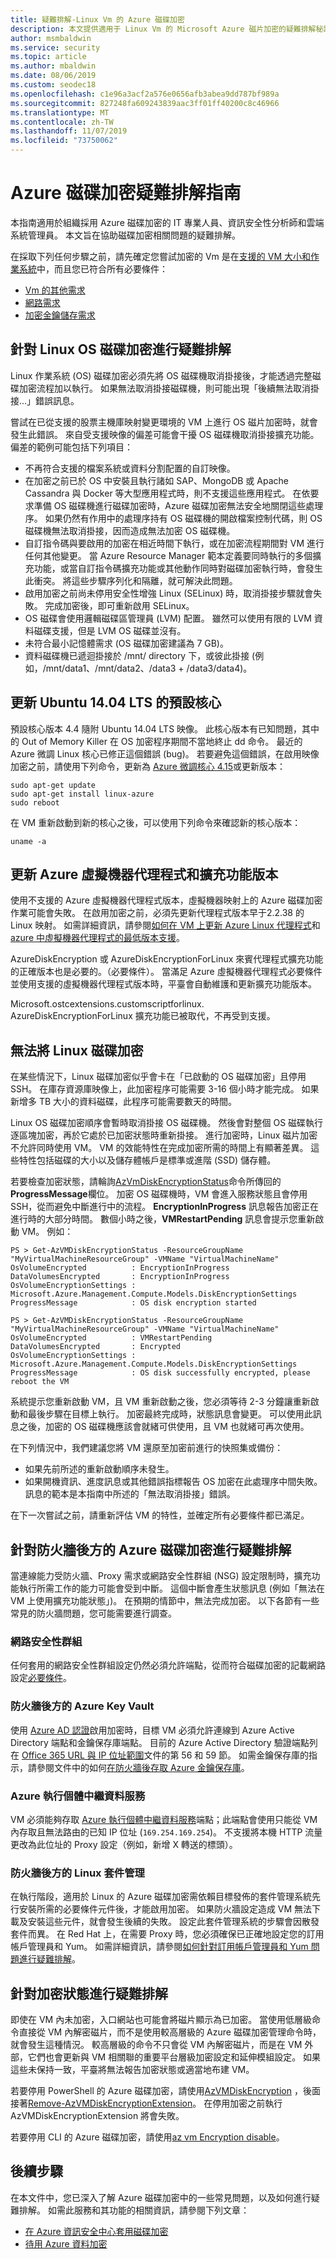 ```yaml
---
title: 疑難排解-Linux Vm 的 Azure 磁碟加密
description: 本文提供適用于 Linux Vm 的 Microsoft Azure 磁片加密的疑難排解秘訣。
author: msmbaldwin
ms.service: security
ms.topic: article
ms.author: mbaldwin
ms.date: 08/06/2019
ms.custom: seodec18
ms.openlocfilehash: c1e96a3acf2a576e0656afb3abea9dd787bf989a
ms.sourcegitcommit: 827248fa609243839aac3ff01ff40200c8c46966
ms.translationtype: MT
ms.contentlocale: zh-TW
ms.lasthandoff: 11/07/2019
ms.locfileid: "73750062"
---
```

# <a name="azure-disk-encryption-troubleshooting-guide"></a>Azure 磁碟加密疑難排解指南

本指南適用於組織採用 Azure 磁碟加密的 IT 專業人員、資訊安全性分析師和雲端系統管理員。 本文旨在協助磁碟加密相關問題的疑難排解。

在採取下列任何步驟之前，請先確定您嘗試加密的 Vm 是在[支援的 VM 大小和作業系統](disk-encryption-overview.md#supported-vms-and-operating-systems)中，而且您已符合所有必要條件：

- [Vm 的其他需求](disk-encryption-overview.md#supported-vms-and-operating-systems)
- [網路需求](disk-encryption-overview.md#networking-requirements)
- [加密金鑰儲存需求](disk-encryption-overview.md#encryption-key-storage-requirements)

 

## <a name="troubleshooting-linux-os-disk-encryption"></a>針對 Linux OS 磁碟加密進行疑難排解

Linux 作業系統 (OS) 磁碟加密必須先將 OS 磁碟機取消掛接後，才能透過完整磁碟加密流程加以執行。 如果無法取消掛接磁碟機，則可能出現「後續無法取消掛接...」錯誤訊息。

嘗試在已從支援的股票主機庫映射變更環境的 VM 上進行 OS 磁片加密時，就會發生此錯誤。 來自受支援映像的偏差可能會干擾 OS 磁碟機取消掛接擴充功能。 偏差的範例可能包括下列項目：
- 不再符合支援的檔案系統或資料分割配置的自訂映像。
- 在加密之前已於 OS 中安裝且執行諸如 SAP、MongoDB 或 Apache Cassandra 與 Docker 等大型應用程式時，則不支援這些應用程式。 在依要求準備 OS 磁碟機進行磁碟加密時，Azure 磁碟加密無法安全地關閉這些處理序。 如果仍然有作用中的處理序持有 OS 磁碟機的開啟檔案控制代碼，則 OS 磁碟機無法取消掛接，因而造成無法加密 OS 磁碟機。 
- 自訂指令碼與要啟用的加密在相近時間下執行，或在加密流程期間對 VM 進行任何其他變更。 當 Azure Resource Manager 範本定義要同時執行的多個擴充功能，或當自訂指令碼擴充功能或其他動作同時對磁碟加密執行時，會發生此衝突。 將這些步驟序列化和隔離，就可解決此問題。
- 啟用加密之前尚未停用安全性增強 Linux (SELinux) 時，取消掛接步驟就會失敗。 完成加密後，即可重新啟用 SELinux。
- OS 磁碟會使用邏輯磁碟區管理員 (LVM) 配置。 雖然可以使用有限的 LVM 資料磁碟支援，但是 LVM OS 磁碟並沒有。
- 未符合最小記憶體需求 (OS 磁碟加密建議為 7 GB)。
- 資料磁碟機已遞迴掛接於 /mnt/ directory 下，或彼此掛接 (例如，/mnt/data1、/mnt/data2、/data3 + /data3/data4)。

## <a name="update-the-default-kernel-for-ubuntu-1404-lts"></a>更新 Ubuntu 14.04 LTS 的預設核心

預設核心版本 4.4 隨附 Ubuntu 14.04 LTS 映像。 此核心版本有已知問題，其中的 Out of Memory Killer 在 OS 加密程序期間不當地終止 dd 命令。 最近的 Azure 微調 Linux 核心已修正這個錯誤 (bug)。 若要避免這個錯誤，在啟用映像加密之前，請使用下列命令，更新為 [Azure 微調核心 4.15](https://packages.ubuntu.com/trusty/linux-azure)或更新版本：

```
sudo apt-get update
sudo apt-get install linux-azure
sudo reboot
```

在 VM 重新啟動到新的核心之後，可以使用下列命令來確認新的核心版本：

```
uname -a
```

## <a name="update-the-azure-virtual-machine-agent-and-extension-versions"></a>更新 Azure 虛擬機器代理程式和擴充功能版本

使用不支援的 Azure 虛擬機器代理程式版本，虛擬機器映射上的 Azure 磁碟加密作業可能會失敗。 在啟用加密之前，必須先更新代理程式版本早于2.2.38 的 Linux 映射。 如需詳細資訊，請參閱[如何在 VM 上更新 Azure Linux 代理程式](../extensions/update-linux-agent.md)和[azure 中虛擬機器代理程式的最低版本支援](https://support.microsoft.com/en-us/help/4049215/extensions-and-virtual-machine-agent-minimum-version-support)。

AzureDiskEncryption 或 AzureDiskEncryptionForLinux 來賓代理程式擴充功能的正確版本也是必要的。（必要條件）。 當滿足 Azure 虛擬機器代理程式必要條件並使用支援的虛擬機器代理程式版本時，平臺會自動維護和更新擴充功能版本。

Microsoft.ostcextensions.customscriptforlinux. AzureDiskEncryptionForLinux 擴充功能已被取代，不再受到支援。  

## <a name="unable-to-encrypt-linux-disks"></a>無法將 Linux 磁碟加密

在某些情況下，Linux 磁碟加密似乎會卡在「已啟動的 OS 磁碟加密」且停用 SSH。 在庫存資源庫映像上，此加密程序可能需要 3-16 個小時才能完成。 如果新增多 TB 大小的資料磁碟，此程序可能需要數天的時間。

Linux OS 磁碟加密順序會暫時取消掛接 OS 磁碟機。 然後會對整個 OS 磁碟執行逐區塊加密，再於它處於已加密狀態時重新掛接。 進行加密時，Linux 磁片加密不允許同時使用 VM。 VM 的效能特性在完成加密所需的時間上有顯著差異。 這些特性包括磁碟的大小以及儲存體帳戶是標準或進階 (SSD) 儲存體。

若要檢查加密狀態，請輪詢[AzVmDiskEncryptionStatus](/powershell/module/az.compute/get-azvmdiskencryptionstatus)命令所傳回的**ProgressMessage**欄位。 加密 OS 磁碟機時，VM 會進入服務狀態且會停用 SSH，從而避免中斷進行中的流程。 **EncryptionInProgress** 訊息報告加密正在進行時的大部分時間。 數個小時之後，**VMRestartPending** 訊息會提示您重新啟動 VM。 例如：


```azurepowershell
PS > Get-AzVMDiskEncryptionStatus -ResourceGroupName "MyVirtualMachineResourceGroup" -VMName "VirtualMachineName"
OsVolumeEncrypted          : EncryptionInProgress
DataVolumesEncrypted       : EncryptionInProgress
OsVolumeEncryptionSettings : Microsoft.Azure.Management.Compute.Models.DiskEncryptionSettings
ProgressMessage            : OS disk encryption started

PS > Get-AzVMDiskEncryptionStatus -ResourceGroupName "MyVirtualMachineResourceGroup" -VMName "VirtualMachineName"
OsVolumeEncrypted          : VMRestartPending
DataVolumesEncrypted       : Encrypted
OsVolumeEncryptionSettings : Microsoft.Azure.Management.Compute.Models.DiskEncryptionSettings
ProgressMessage            : OS disk successfully encrypted, please reboot the VM
```

系統提示您重新啟動 VM，且 VM 重新啟動之後，您必須等待 2-3 分鐘讓重新啟動和最後步驟在目標上執行。 加密最終完成時，狀態訊息會變更。 可以使用此訊息之後，加密的 OS 磁碟機應該會就緒可供使用，且 VM 也就緒可再次使用。

在下列情況中，我們建議您將 VM 還原至加密前進行的快照集或備份：
   - 如果先前所述的重新啟動順序未發生。
   - 如果開機資訊、進度訊息或其他錯誤指標報告 OS 加密在此處理序中間失敗。 訊息的範本是本指南中所述的「無法取消掛接」錯誤。

在下一次嘗試之前，請重新評估 VM 的特性，並確定所有必要條件都已滿足。

## <a name="troubleshooting-azure-disk-encryption-behind-a-firewall"></a>針對防火牆後方的 Azure 磁碟加密進行疑難排解

當連線能力受防火牆、Proxy 需求或網路安全性群組 (NSG) 設定限制時，擴充功能執行所需工作的能力可能會受到中斷。 這個中斷會產生狀態訊息 (例如「無法在 VM 上使用擴充功能狀態」)。 在預期的情節中，無法完成加密。 以下各節有一些常見的防火牆問題，您可能需要進行調查。

### <a name="network-security-groups"></a>網路安全性群組
任何套用的網路安全性群組設定仍然必須允許端點，從而符合磁碟加密的記載網路設定[必要條件](disk-encryption-overview.md#networking-requirements)。

### <a name="azure-key-vault-behind-a-firewall"></a>防火牆後方的 Azure Key Vault

使用 [Azure AD 認證](disk-encryption-linux-aad.md#)啟用加密時，目標 VM 必須允許連線到 Azure Active Directory 端點和金鑰保存庫端點。 目前的 Azure Active Directory 驗證端點列在 [Office 365 URL 與 IP 位址範圍](https://docs.microsoft.com/office365/enterprise/urls-and-ip-address-ranges)文件的第 56 和 59 節。 如需金鑰保存庫的指示，請參閱文件中的如何[在防火牆後存取 Azure 金鑰保存庫](../../key-vault/key-vault-access-behind-firewall.md)。

### <a name="azure-instance-metadata-service"></a>Azure 執行個體中繼資料服務 
VM 必須能夠存取 [Azure 執行個體中繼資料服務](../windows/instance-metadata-service.md)端點；此端點會使用只能從 VM 內存取且無法路由的已知 IP 位址 (`169.254.169.254`)。  不支援將本機 HTTP 流量更改為此位址的 Proxy 設定（例如，新增 X 轉送的標頭）。

### <a name="linux-package-management-behind-a-firewall"></a>防火牆後方的 Linux 套件管理

在執行階段，適用於 Linux 的 Azure 磁碟加密需依賴目標發佈的套件管理系統先行安裝所需的必要條件元件後，才能啟用加密。 如果防火牆設定造成 VM 無法下載及安裝這些元件，就會發生後續的失敗。 設定此套件管理系統的步驟會因散發套件而異。 在 Red Hat 上，在需要 Proxy 時，您必須確保已正確地設定您的訂用帳戶管理員和 Yum。 如需詳細資訊，請參閱[如何針對訂用帳戶管理員和 Yum 問題進行疑難排解](https://access.redhat.com/solutions/189533)。  

## <a name="troubleshooting-encryption-status"></a>針對加密狀態進行疑難排解 

即使在 VM 內未加密，入口網站也可能會將磁片顯示為已加密。  當使用低層級命令直接從 VM 內解密磁片，而不是使用較高層級的 Azure 磁碟加密管理命令時，就會發生這種情況。  較高層級的命令不只會從 VM 內解密磁片，而是在 VM 外部，它們也會更新與 VM 相關聯的重要平台層級加密設定和延伸模組設定。  如果這些未保持一致，平臺將無法報告加密狀態或適當地布建 VM。   

若要停用 PowerShell 的 Azure 磁碟加密，請使用[AzVMDiskEncryption](/powershell/module/az.compute/disable-azvmdiskencryption) ，後面接著[Remove-AzVMDiskEncryptionExtension](/powershell/module/az.compute/remove-azvmdiskencryptionextension)。 在停用加密之前執行 AzVMDiskEncryptionExtension 將會失敗。

若要停用 CLI 的 Azure 磁碟加密，請使用[az vm Encryption disable](/cli/azure/vm/encryption)。 

## <a name="next-steps"></a>後續步驟

在本文件中，您已深入了解 Azure 磁碟加密中的一些常見問題，以及如何進行疑難排解。 如需此服務和其功能的相關資訊，請參閱下列文章：

- [在 Azure 資訊安全中心套用磁碟加密](../../security-center/security-center-apply-disk-encryption.md)
- [待用 Azure 資料加密](../../security/fundamentals/encryption-atrest.md)
